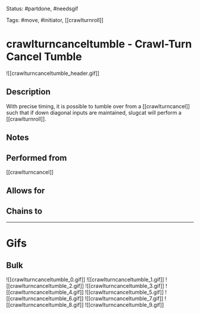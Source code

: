 Status: #partdone, #needsgif 

Tags: #move, #initiator, [[crawlturnroll]]

# crawlturncanceltumble - Crawl-Turn Cancel Tumble
![[crawlturncanceltumble_header.gif]]
## Description
With precise timing, it is possible to tumble over from a [[crawlturncancel]] such that if down diagonal inputs are maintained, slugcat will perform a [[crawlturnroll]].

## Notes


## Performed from
[[crawlturncancel]]

## Allows for


## Chains to


___
# Gifs
## Bulk
![[crawlturncanceltumble_0.gif]]
![[crawlturncanceltumble_1.gif]]
![[crawlturncanceltumble_2.gif]]
![[crawlturncanceltumble_3.gif]]
![[crawlturncanceltumble_4.gif]]
![[crawlturncanceltumble_5.gif]]
![[crawlturncanceltumble_6.gif]]
![[crawlturncanceltumble_7.gif]]
![[crawlturncanceltumble_8.gif]]
![[crawlturncanceltumble_9.gif]]